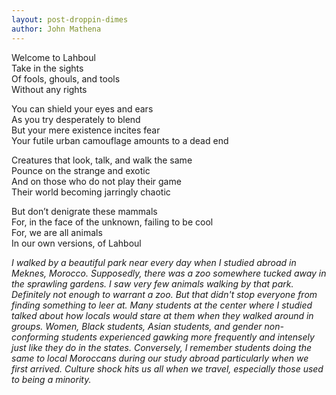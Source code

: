 ```yaml
---
layout: post-droppin-dimes
author: John Mathena
---
```


Welcome to Lahboul  
Take in the sights  
Of fools, ghouls, and tools   
Without any rights

You can shield your eyes and ears  
As you try desperately to blend  
But your mere existence incites fear  
Your futile urban camouflage amounts to a dead end

Creatures that look, talk, and walk the same  
Pounce on the strange and exotic  
And on those who do not play their game  
Their world becoming jarringly chaotic

But don’t denigrate these mammals  
For, in the face of the unknown, failing to be cool  
For, we are all animals  
In our own versions, of Lahboul

*I walked by a beautiful park near every day when I studied abroad in Meknes, Morocco. Supposedly, there was a zoo somewhere tucked away in the* 
*sprawling gardens. I saw very few animals walking by that park. Definitely not enough to warrant a zoo. But that didn't stop everyone from*
*finding something to leer at.*
*Many students at the center where I studied talked about how locals would stare at them when they walked around in groups.* 
*Women, Black students, Asian students, and gender non-conforming students experienced gawking more frequently and intensely just like they do*
*in the states. Conversely, I remember students doing the same to local Moroccans during our study abroad particularly when we first arrived.*
*Culture shock hits us all when we travel, especially those used to being a minority.* 

